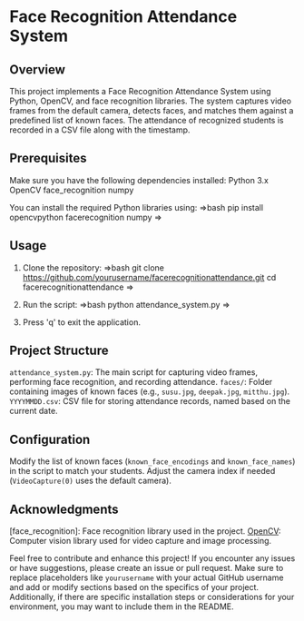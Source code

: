 
# Face Recognition Attendance System

## Overview
This project implements a Face Recognition Attendance System using Python, OpenCV, and face recognition libraries. The system captures video frames from the default camera, detects faces, and matches them against a predefined list of known faces. The attendance of recognized students is recorded in a CSV file along with the timestamp.

## Prerequisites
Make sure you have the following dependencies installed:
 Python 3.x
 OpenCV
 face_recognition
 numpy

You can install the required Python libraries using:
=>bash
pip install opencvpython facerecognition numpy
=>

## Usage

1. Clone the repository:
   =>bash
   git clone https://github.com/yourusername/facerecognitionattendance.git
   cd facerecognitionattendance
   =>

2. Run the script:
   =>bash
   python attendance_system.py
   =>

3. Press 'q' to exit the application.

## Project Structure

 `attendance_system.py`: The main script for capturing video frames, performing face recognition, and recording attendance.
 `faces/`: Folder containing images of known faces (e.g., `susu.jpg`, `deepak.jpg`, `mitthu.jpg`).
 `YYYYMMDD.csv`: CSV file for storing attendance records, named based on the current date.

## Configuration
 Modify the list of known faces (`known_face_encodings` and `known_face_names`) in the script to match your students.
 Adjust the camera index if needed (`VideoCapture(0)` uses the default camera).
  
## Acknowledgments
 [face_recognition]: Face recognition library used in the project.
 [OpenCV](https://opencv.org/): Computer vision library used for video capture and image processing.
 
Feel free to contribute and enhance this project! If you encounter any issues or have suggestions, please create an issue or pull request.
Make sure to replace placeholders like `yourusername` with your actual GitHub username and add or modify sections based on the specifics of your project. Additionally, if there are specific installation steps or considerations for your environment, you may want to include them in the README.
